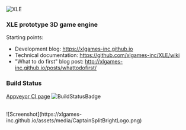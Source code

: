 ![XLE](https://github.com/xlgames-inc/XLE/wiki/images/xlelogo3.png)

### XLE prototype 3D game engine

Starting points: <BR>
* Development blog: https://xlgames-inc.github.io
* Technical documentation: https://github.com/xlgames-inc/XLE/wiki
* "What to do first" blog post: http://xlgames-inc.github.io/posts/whattodofirst/

### Build Status
[Appveyor CI page](https://ci.appveyor.com/project/djewsbury/xle)
![BuildStatusBadge](https://ci.appveyor.com/api/projects/status/github/xlgames-inc/xle?svg=true)

<BR>
![Screenshot](https://xlgames-inc.github.io/assets/media/CaptainSplitBrightLogo.png)
